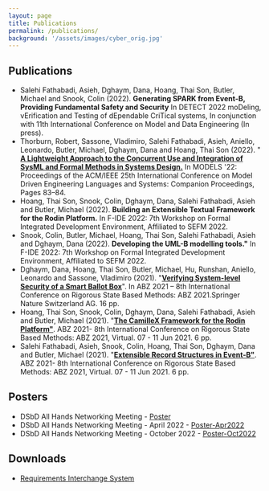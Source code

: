 ```yaml
---
layout: page
title: Publications
permalink: /publications/
background: '/assets/images/cyber_orig.jpg'
---
```


## Publications
* Salehi Fathabadi, Asieh, Dghaym, Dana, Hoang, Thai Son, Butler, Michael and Snook, Colin (2022). <b>Generating SPARK from Event-B, Providing
Fundamental Safety and Security</b> In DETECT 2022 moDeling, vErification and Testing of dEpendable CriTical systems, In conjunction with 11th International Conference on Model and Data Engineering (In press).
* Thorburn, Robert, Sassone, Vladimiro, Salehi Fathabadi, Asieh, Aniello, Leonardo, Butler, Michael, Dghaym, Dana and Hoang, Thai Son (2022). "<a href="https://dl.acm.org/doi/abs/10.1145/3550356.3559577"> <b>A Lightweight Approach to the Concurrent Use and Integration of
SysML and Formal Methods in Systems Design.</b></a> In MODELS '22: Proceedings of the ACM/IEEE 25th International Conference on Model Driven Engineering Languages and Systems: Companion Proceedings, Pages 83–84.
* Hoang, Thai Son, Snook, Colin, Dghaym, Dana, Salehi Fathabadi, Asieh and Butler, Michael (2022). <b>Building an Extensible Textual Framework for the Rodin Platform.</b> In F-IDE 2022: 7th Workshop on Formal Integrated Development Environment, Affiliated to SEFM 2022.
* Snook, Colin, Butler, Michael, Hoang, Thai Son, Salehi Fathabadi, Asieh and Dghaym, Dana (2022). <b>Developing the UML-B modelling tools."</b> In F-IDE 2022: 7th Workshop on Formal Integrated Development Environment, Affiliated to SEFM 2022.
* Dghaym, Dana, Hoang, Thai Son, Butler, Michael, Hu, Runshan, Aniello, Leonardo and Sassone, Vladimiro (2021). "<a href="https://eprints.soton.ac.uk/448223/"><b>Verifying System-level Security of a Smart Ballot Box</b></a>". In ABZ 2021 – 8th International Conference on Rigorous State Based Methods: ABZ 2021.Springer Nature Switzerland AG. 16 pp.
* Hoang, Thai Son, Snook, Colin, Dghaym, Dana, Salehi Fathabadi, Asieh and Butler, Michael (2021). "<a href="https://eprints.soton.ac.uk/448174/"><b>The CamilleX Framework for the Rodin Platform"</b></a>. ABZ 2021- 8th International Conference on Rigorous State Based Methods: ABZ 2021, Virtual. 07 - 11 Jun 2021. 6 pp. 
* Salehi Fathabadi, Asieh, Snook, Colin, Hoang, Thai Son, Dghaym, Dana and Butler, Michael (2021). "<a href="https://eprints.soton.ac.uk/448194/"><b>Extensible Record Structures in Event-B"</b></a>. ABZ 2021- 8th International Conference on Rigorous State Based Methods: ABZ 2021, Virtual. 07 - 11 Jun 2021. 6 pp.  

## Posters
* DSbD All Hands Networking Meeting - <a href ="/files/DSbD_Networking_Poster.pdf">Poster</a>
* DSbD All Hands Networking Meeting - April 2022 - <a href ="/files/DSbD_All_Hands_event_April2022.pdf">Poster-Apr2022</a>
* DSbD All Hands Networking Meeting - October 2022 - <a href ="/files/DSbD_All_Hands_event_Oct2022.pdf">Poster-Oct2022</a>

## Downloads
* <a href ="https://drive.google.com/file/d/19dBebvhQfabv3831DCcIXfVA_iL0MTBp/view?usp=sharing">Requirements Interchange System</a>
